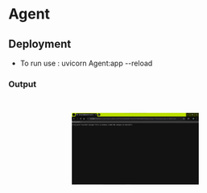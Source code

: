 # Agent

## Deployment
- To run use : uvicorn Agent:app --reload

### Output
<br>
    <p align="center">
      <img src="Output/Output.png" height=50% width=50%>
    </p>
  <br>
